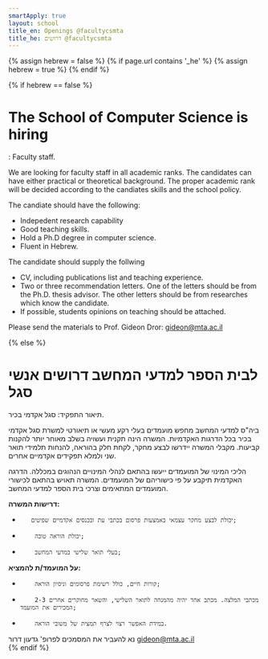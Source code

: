 ```yaml
---
smartApply: true
layout: school
title_en: Openings @facultycsmta
title_he: דרושים @facultycsmta
---
```

{% assign hebrew = false %}
{% if page.url contains '_he' %}
	{% assign hebrew = true %}
{% endif %}

{% if hebrew == false %}
<span dir='rtl'>
<h1> The School of Computer Science is hiring</h1>
: Faculty staff.

We are looking for faculty staff in all academic ranks.
The candidates can have either practical or theoretical background. 
The proper academic rank will be decided according to the candiates skills
	and the school policy.

The candiate should have the following:
<ul>
<li>
	Indepedent research capability
</li>
<li>
	Good teaching skills.
</li>
<li>
	Hold a Ph.D degree in computer science.
</li>
<li>
	Fluent in Hebrew.
</li>
</ul>

The candidate should supply the follwing 
<ul>
<li>
	CV, including publications list and teaching experience.
</li>
<li>
	Two or three recommendation letters.
	One of the letters should be from the Ph.D. thesis advisor.
	The other letters should be from researches which know the candidate.
</li>
<li>
	If possible, students opinions on teaching should be attached.
</li>
</ul>

Please send the materials to Prof. Gideon Dror:  gideon@mta.ac.il 

{% else %}
# לבית הספר למדעי המחשב דרושים אנשי סגל

תיאור התפקיד: סגל אקדמי בכיר.

 

ביה"ס למדעי המחשב מחפש מועמדים בעלי רקע מעשי או תיאורטי למשרת סגל אקדמי בכיר בכל הדרגות האקדמיות. המשרה הינה תקנית ועשויה בשלב מאוחר יותר להקנות קביעות. מקבלי המשרה יידרשו לבצע מחקר, לקחת חלק בהוראה, להנחות תלמידי תואר שני ולמלא תפקידים אקדמיים אחרים.

הליכי המינוי של המועמדים ייעשו בהתאם לנהלי המינויים הנהוגים במכללה. הדרגה האקדמית תיקבע על פי כישוריהם של המועמדים. המשרה תאויש בהתאם לכישורי המועמדים המתאימים וצרכי בית הספר למדעי המחשב.

**דרישות המשרה:**
-        יכולת לבצע מחקר עצמאי באמצעות פרסום בכתבי עת ובכנסים אקדמיים שפיטים;
-         יכולת הוראה טובה;
-         בעלי תואר שלישי במדעי המחשב;

 
**על המועמד/ת להמציא:**
-         קורות חיים, כולל רשימת פרסומים וניסיון הוראה;
-         2-3 מכתבי המלצה. מכתב אחד יהיה מהמנחה לתואר השלישי, והשאר מחוקרים אחרים המכירים את המועמד;
-         במידת האפשר רצוי לצרף תמצית של משובי הוראה. 

 

נא להעביר את המסמכים לפרופ' גדעון דרור gideon@mta.ac.il  
{% endif %}